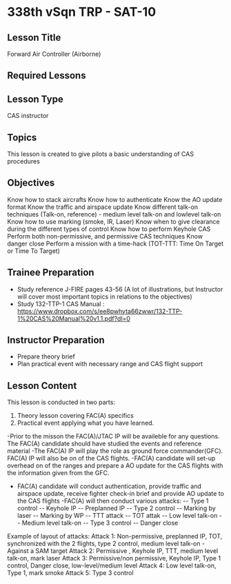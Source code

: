 # 338th vSqn TRP - SAT-10
## Lesson Title
Forward Air Controller (Airborne)

## Required Lessons


## Lesson Type
CAS instructor

## Topics
This lesson is created to give pilots a basic understanding of CAS procedures

## Objectives
Know how to stack aircrafts
Know how to authenticate
Know the AO update format
Know the traffic and airspace update
Know different talk-on techniques (Talk-on, reference) - medium level talk-on and lowlevel talk-on
Know how to use marking (smoke, IR, Laser)
Know when to give clearance during the different types of control
Know how to perform Keyhole CAS
Perform both non-permissive, and permissive CAS techniques
Know danger close
Perform a mission with a time-hack (TOT-TTT: Time On Target or Time To Target)

## Trainee Preparation
- Study reference J-FIRE pages 43-56 (A lot of illustrations, but Instructor will cover most important topics in relations to the objectives)
- Study 132-TTP-1 CAS Manual : https://www.dropbox.com/s/ee8pwhyta66zwwr/132-TTP-1%20CAS%20Manual%20v1.1.pdf?dl=0

## Instructor Preparation
- Prepare theory brief
- Plan practical event with necessary range and CAS flight support


## Lesson Content
This lesson is conducted in two parts:
1. Theory lesson covering FAC(A) specifics
2. Practical event applying what you have learned.

-Prior to the misson the FAC(A)/JTAC IP will be availeble for any questions. The FAC(A) candidate should have studied the events and reference material
-The FAC(A) IP will play the role as ground force commander(GFC). FAC(A) IP will also be on of the CAS flights.
-FAC(A) candidate will set-up overhead on of the ranges and prepare a AO update for the CAS flights with the information given from the GFC.
- FAC(A) candidate will conduct authentication, provide traffic and airspace update, receive fighter check-in brief and provide AO update to the CAS flights
-FAC(A) will then conduct various attacks:
-- Type 1 control
-- Keyhole IP
-- Preplanned IP
-- Type 2 control
-- Marking by laser
-- Marking by WP
-- TTT attack
-- TOT attak
-- Low level talk-on
-- Medium level talk-on
-- Type 3 control
-- Danger close

Example of layout of attacks:
Attack 1: Non-permissive, preplanned IP, TOT, synchronized with the 2 flights, type 2 control, medium level talk-on - Against a SAM target
Attack 2: Permissive , Keyhole IP, TTT, medium level talk-on, mark laser
Attack 3: Permissive/non permissive, Keyhole IP, Type 1 control, Danger close, low-level/medium level
Attack 4: Low level talk-on, Type 1, mark smoke
Attack 5: Type 3 control